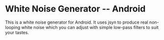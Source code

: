 # White Noise Generator -- Android

This is a white noise generator for Android. It uses jsyn to produce real
non-looping white noise which you can adjust with simple low-pass filters to
suit your tastes.

